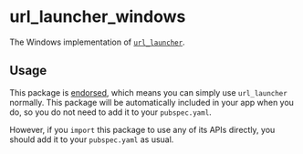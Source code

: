 # url_launcher_windows

The Windows implementation of [`url_launcher`][1].

## Usage

This package is [endorsed][2], which means you can simply use `url_launcher`
normally. This package will be automatically included in your app when you do,
so you do not need to add it to your `pubspec.yaml`.

However, if you `import` this package to use any of its APIs directly, you
should add it to your `pubspec.yaml` as usual.

[1]: https://pub.dev/packages/url_launcher
[2]: https://flutter.dev/to/endorsed-federated-plugin
